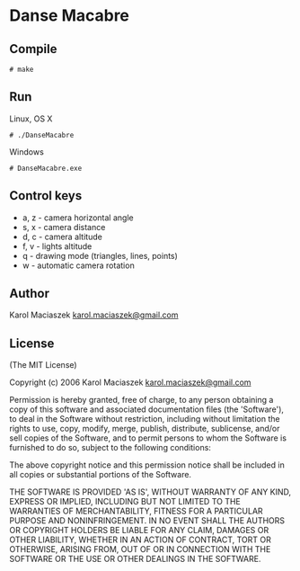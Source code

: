 # Danse Macabre

## Compile

	# make

## Run

Linux, OS X	

	# ./DanseMacabre

Windows

	# DanseMacabre.exe


## Control keys

- a, z - camera horizontal angle
- s, x - camera distance
- d, c - camera altitude
- f, v - lights altitude
- q - drawing mode (triangles, lines, points)
- w - automatic camera rotation


## Author

Karol Maciaszek <karol.maciaszek@gmail.com>

## License

(The MIT License)

Copyright (c) 2006 Karol Maciaszek <karol.maciaszek@gmail.com>

Permission is hereby granted, free of charge, to any person obtaining a copy of this software and associated documentation files (the 'Software'), to deal in the Software without restriction, including without limitation the rights to use, copy, modify, merge, publish, distribute, sublicense, and/or sell copies of the Software, and to permit persons to whom the Software is furnished to do so, subject to the following conditions:

The above copyright notice and this permission notice shall be included in all copies or substantial portions of the Software.

THE SOFTWARE IS PROVIDED 'AS IS', WITHOUT WARRANTY OF ANY KIND, EXPRESS OR IMPLIED, INCLUDING BUT NOT LIMITED TO THE WARRANTIES OF MERCHANTABILITY, FITNESS FOR A PARTICULAR PURPOSE AND NONINFRINGEMENT. IN NO EVENT SHALL THE AUTHORS OR COPYRIGHT HOLDERS BE LIABLE FOR ANY CLAIM, DAMAGES OR OTHER LIABILITY, WHETHER IN AN ACTION OF CONTRACT, TORT OR OTHERWISE, ARISING FROM, OUT OF OR IN CONNECTION WITH THE SOFTWARE OR THE USE OR OTHER DEALINGS IN THE SOFTWARE.

